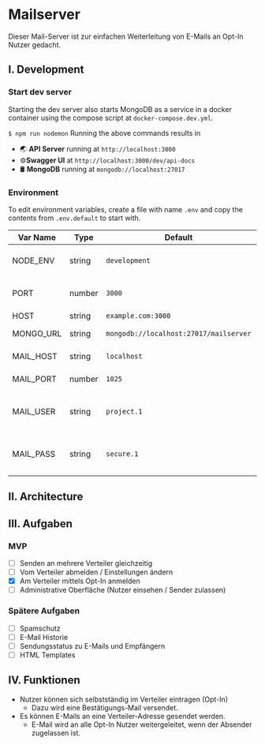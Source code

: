 # Mailserver

Dieser Mail-Server ist zur einfachen Weiterleitung von E-Mails an Opt-In Nutzer gedacht.

## I. Development

### Start dev server

Starting the dev server also starts MongoDB as a service in a docker container using the compose script at `docker-compose.dev.yml`.

```$ npm run nodemon```
Running the above commands results in

* 🌏 **API Server** running at `http://localhost:3000`
* ⚙️**Swagger UI** at `http://localhost:3000/dev/api-docs`
* 🛢️ **MongoDB** running at `mongodb://localhost:27017`

### Environment

To edit environment variables, create a file with name `.env` and copy the contents from `.env.default` to start with.

| Var Name  | Type  | Default | Description  |
|---|---|---|---|
| NODE_ENV  | string  | `development` |API runtime environment. eg: `staging`  |
|  PORT | number  | `3000` | Port to run the API server on |
|  HOST | string  | `example.com:3000` | ? |
|  MONGO_URL | string  | `mongodb://localhost:27017/mailserver` | URL for MongoDB |
|  MAIL_HOST | string  | `localhost` | URL for Mailserver |
|  MAIL_PORT | number  | `1025` | Port for Mailserver |
|  MAIL_USER | string  | `project.1` | Username for Mailserver login |
|  MAIL_PASS | string  | `secure.1` | Password for Mailserver login |

## II. Architecture

## III. Aufgaben

### MVP

* [ ] Senden an mehrere Verteiler gleichzeitig
* [ ] Vom Verteiler abmelden / Einstellungen ändern
* [X] Am Verteiler mittels Opt-In anmelden
* [ ] Administrative Oberfläche (Nutzer einsehen / Sender zulassen)

### Spätere Aufgaben

* [ ] Spamschutz
* [ ] E-Mail Historie
* [ ] Sendungsstatus zu E-Mails und Empfängern
* [ ] HTML Templates

## IV. Funktionen

* Nutzer können sich selbstständig im Verteiler eintragen (Opt-In)
  * Dazu wird eine Bestätigungs-Mail versendet.
* Es können E-Mails an eine Verteiler-Adresse gesendet werden.
  * E-Mail wird an alle Opt-In Nutzer weitergeleitet, wenn der Absender zugelassen ist.
